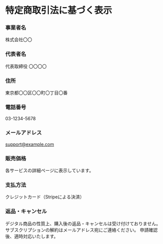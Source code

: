 # 特定商取引法に基づく表示

### 事業者名
株式会社〇〇

### 代表者名
代表取締役 〇〇〇〇

### 住所
東京都〇〇区〇〇町〇丁目〇番

### 電話番号
03-1234-5678

### メールアドレス
support@example.com

### 販売価格
各サービスの詳細ページに表示しています。

### 支払方法
クレジットカード（Stripeによる決済）

### 返品・キャンセル
デジタル商品の性質上、購入後の返品・キャンセルは受け付けておりません。
サブスクリプションの解約はメールアドレス宛にご連絡ください。
申請確認後、適時対応いたします。
